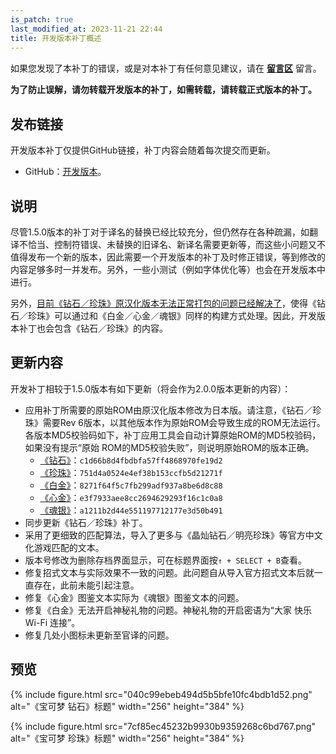 ```yaml
---
is_patch: true
last_modified_at: 2023-11-21 22:44
title: 开发版本补丁概述
---
```

<div class="alert alert-info" role="alert" style="margin-top: 15px;">
<p>如果您发现了本补丁的错误，或是对本补丁有任何意见建议，请在 <strong><a href="#xz-content-comment" class="alert-link">留言区</a></strong> 留言。</p>
</div>

<div class="alert alert-danger" role="alert">
<p><strong>为了防止误解，请勿转载开发版本的补丁，如需转载，请转载正式版本的补丁。</strong></p>
</div>

## 发布链接
开发版本补丁仅提供GitHub链接，补丁内容会随着每次提交而更新。

- GitHub：[开发版本](https://github.com/Xzonn/PokemonChineseTranslationRevise/releases/tag/dev-pub)。

## 说明
尽管1.5.0版本的补丁对于译名的替换已经比较充分，但仍然存在各种疏漏，如翻译不恰当、控制符错误、未替换的旧译名、新译名需要更新等，而这些小问题又不值得发布一个新的版本，因此需要一个开发版本的补丁及时修正错误，等到修改的内容足够多时一并发布。另外，一些小测试（例如字体优化等）也会在开发版本中进行。

另外，[目前《钻石／珍珠》原汉化版本无法正常打包的问题已经解决了](/posts/Pokemon-DP-Chinese-Localization-Based-on-Pret-Project.html)，使得《钻石／珍珠》可以通过和《白金／心金／魂银》同样的构建方式处理。因此，开发版本补丁也会包含《钻石／珍珠》的内容。

## 更新内容
开发补丁相较于1.5.0版本有如下更新（将会作为2.0.0版本更新的内容）：

- 应用补丁所需要的原始ROM由原汉化版本修改为日本版。请注意，《钻石／珍珠》需要Rev 6版本，以其他版本作为原始ROM会导致生成的ROM无法运行。各版本MD5校验码如下，补丁应用工具会自动计算原始ROM的MD5校验码，如果没有提示“原始 ROM的MD5校验失败”，则说明原始ROM的版本正确。
  - [《钻石》](https://datomatic.no-intro.org/index.php?page=show_record&s=28&n=6641)：`c1d66b8d4fbdbfa57ff4868970fe19d2`
  - [《珍珠》](https://datomatic.no-intro.org/index.php?page=show_record&s=28&n=4929)：`751d4a0524e4ef38b153ccfb5d21271f`
  - [《白金》](https://datomatic.no-intro.org/index.php?page=show_record&s=28&n=2641)：`8271f64f5c7fb299adf937a8be6d8c88`
  - [《心金》](https://datomatic.no-intro.org/index.php?page=show_record&s=28&n=4168)：`e3f7933aee8cc2694629293f16c1c0a8`
  - [《魂银》](https://datomatic.no-intro.org/index.php?page=show_record&s=28&n=4169)：`a1211b2d44e551197712177e3d50b491`
- 同步更新《钻石／珍珠》补丁。
- 采用了更细致的匹配算法，导入了更多与《晶灿钻石／明亮珍珠》等官方中文化游戏匹配的文本。
- 版本号修改为删除存档界面显示，可在标题界面按`↑ + SELECT + B`查看。
- 修复招式文本与实际效果不一致的问题。此问题自从导入官方招式文本后就一直存在，此前未能引起注意。
- 修复《心金》图鉴文本实际为《魂银》图鉴文本的问题。
- 修复《白金》无法开启神秘礼物的问题。神秘礼物的开启密语为“大家 快乐 Wi-Fi 连接”。
- 修复几处小图标未更新至官译的问题。

## 预览
{% include figure.html src="040c99ebeb494d5b5bfe10fc4bdb1d52.png" alt="《宝可梦 钻石》标题" width="256" height="384" %}

{% include figure.html src="7cf85ec45232b9930b9359268c6bd767.png" alt="《宝可梦 珍珠》标题" width="256" height="384" %}